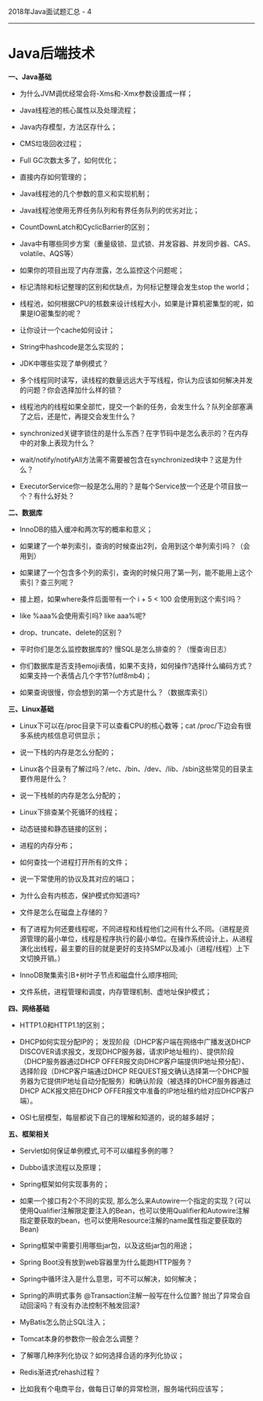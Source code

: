2018年Java面试题汇总 - 4

--------------------------

# **Java后端技术** 

**一、Java基础**

*   为什么JVM调优经常会将-Xms和-Xmx参数设置成一样；
    
*   Java线程池的核心属性以及处理流程；
    
*   Java内存模型，方法区存什么；
    
*   CMS垃圾回收过程；
    
*   Full GC次数太多了，如何优化；
    
*   直接内存如何管理的；
    
*   Java线程池的几个参数的意义和实现机制；
    
*   Java线程池使用无界任务队列和有界任务队列的优劣对比；
    
*   CountDownLatch和CyclicBarrier的区别；
    
*   Java中有哪些同步方案（重量级锁、显式锁、并发容器、并发同步器、CAS、volatile、AQS等）
    
*   如果你的项目出现了内存泄露，怎么监控这个问题呢；
    
*   标记清除和标记整理的区别和优缺点，为何标记整理会发生stop the world；
    
*   线程池，如何根据CPU的核数来设计线程大小，如果是计算机密集型的呢，如果是IO密集型的呢？
    
*   让你设计一个cache如何设计；
    
*   String中hashcode是怎么实现的；
    
*   JDK中哪些实现了单例模式？
    
*   多个线程同时读写，读线程的数量远远⼤于写线程，你认为应该如何解决并发的问题？你会选择加什么样的锁？
    
*   线程池内的线程如果全部忙，提交⼀个新的任务，会发⽣什么？队列全部塞满了之后，还是忙，再提交会发⽣什么？
    
*   synchronized关键字锁住的是什么东西？在字节码中是怎么表示的？在内存中的对象上表现为什么？
    
*   wait/notify/notifyAll⽅法需不需要被包含在synchronized块中？这是为什么？
    
*   ExecutorService你一般是怎么⽤的？是每个Service放一个还是个项目放一个？有什么好处？
    

**二、数据库**

*   InnoDB的插入缓冲和两次写的概率和意义；
    
*   如果建了⼀个单列索引，查询的时候查出2列，会⽤到这个单列索引吗？（会用到）
    
*   如果建了⼀个包含多个列的索引，查询的时候只⽤了第⼀列，能不能⽤上这个索引？查三列呢？
    
*   接上题，如果where条件后⾯带有⼀个 i + 5 < 100 会使⽤到这个索引吗？
    
*   like %aaa%会使⽤索引吗? like aaa%呢?
    
*   drop、truncate、delete的区别？
    
*   平时你们是怎么监控数据库的? 慢SQL是怎么排查的？（慢查询日志）
    
*   你们数据库是否⽀持emoji表情，如果不⽀持，如何操作?选择什么编码方式？如果支持一个表情占几个字节?(utf8mb4)；
    
*   如果查询很慢，你会想到的第⼀个⽅式是什么？（数据库索引）
    

**三、Linux基础**

*   Linux下可以在/proc目录下可以查看CPU的核心数等；cat /proc/下边会有很多系统内核信息可供显示； 
    
*   说一下栈的内存是怎么分配的；
    
*   Linux各个目录有了解过吗？/etc、/bin、/dev、/lib、/sbin这些常见的目录主要作用是什么？
    
*   说一下栈帧的内存是怎么分配的；
    
*   Linux下排查某个死循环的线程；
    
*   动态链接和静态链接的区别；
    
*   进程的内存分布；
    
*   如何查找一个进程打开所有的文件；
    
*   说一下常使用的协议及其对应的端口；
    
*   为什么会有内核态，保护模式你知道吗?
    
*   文件是怎么在磁盘上存储的？
    
*   有了进程为何还要线程呢，不同进程和线程他们之间有什么不同。（进程是资源管理的最小单位，线程是程序执行的最小单位。在操作系统设计上，从进程演化出线程，最主要的目的就是更好的支持SMP以及减小（进程/线程）上下文切换开销。）
    
*   InnoDB聚集索引B+树叶子节点和磁盘什么顺序相同;
    
*   文件系统，进程管理和调度，内存管理机制、虚地址保护模式；
    

**四、网络基础**

*   HTTP1.0和HTTP1.1的区别；
    
*   DHCP如何实现分配IP的； 发现阶段（DHCP客户端在网络中广播发送DHCP DISCOVER请求报文，发现DHCP服务器，请求IP地址租约）、提供阶段（DHCP服务器通过DHCP OFFER报文向DHCP客户端提供IP地址预分配）、选择阶段（DHCP客户端通过DHCP REQUEST报文确认选择第一个DHCP服务器为它提供IP地址自动分配服务）和确认阶段（被选择的DHCP服务器通过DHCP ACK报文把在DHCP OFFER报文中准备的IP地址租约给对应DHCP客户端）。
    
*   OSI七层模型，每层都说下自己的理解和知道的，说的越多越好；
    

**五、框架相关**

*   Servlet如何保证单例模式,可不可以编程多例的哪？
    
*   Dubbo请求流程以及原理；
    
*   Spring框架如何实现事务的；
    
*   如果一个接⼝有2个不同的实现, 那么怎么来Autowire一个指定的实现？(可以使用Qualifier注解限定要注入的Bean，也可以使用Qualifier和Autowire注解指定要获取的bean，也可以使用Resource注解的name属性指定要获取的Bean)
    
*   Spring框架中需要引用哪些jar包，以及这些jar包的用途；
    
*   Spring Boot没有放到web容器⾥为什么能跑HTTP服务？
    
*   Spring中循环注入是什么意思，可不可以解决，如何解决；
    
*   Spring的声明式事务 @Transaction注解⼀般写在什么位置? 抛出了异常会⾃动回滚吗？有没有办法控制不触发回滚?
    
*   MyBatis怎么防止SQL注入；
    
*   Tomcat本身的参数你⼀般会怎么调整？
    
*   了解哪几种序列化协议？如何选择合适的序列化协议；
    
*   Redis渐进式rehash过程？
    
*   比如我有个电商平台，做每日订单的异常检测，服务端代码应该写；